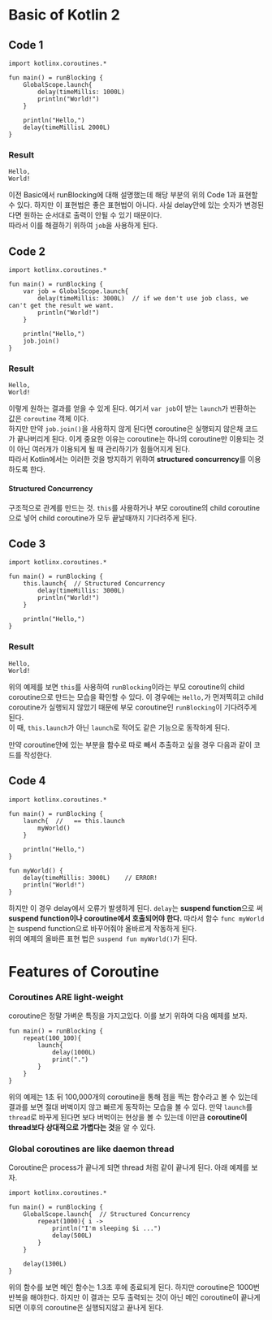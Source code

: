 # Basic of Kotlin 2

## Code 1
```
import kotlinx.coroutines.*

fun main() = runBlocking {
	GlobalScope.launch{
		delay(timeMillis: 1000L)
		println("World!")
	}
	
	println("Hello,")
	delay(timeMillisL 2000L)
}
```

### Result 
```
Hello,
World!
```

이전 Basic에서 runBlocking에 대해 설명했는데 해당 부분의 위의 Code 1과 표현할 수 있다. 하지만 이 표현법은 좋은 표현법이 아니다. 사실 delay안에 있는 숫자가 변경된다면 원하는 순서대로 출력이 안될 수 있기 때문이다.  
따라서 이를 해결하기 위하여 `job`을 사용하게 된다.

## Code 2
```
import kotlinx.coroutines.*

fun main() = runBlocking {
	var job = GlobalScope.launch{
		delay(timeMillis: 3000L)  // if we don't use job class, we can't get the result we want.
		println("World!")
	}
	
	println("Hello,")
	job.join()
}
```

### Result 
```
Hello,
World!
```
  
이렇게 원하는 결과를 얻을 수 있게 된다. 여기서 `var job`이 받는 `launch`가 반환하는 값은 `coroutine` 객체 이다.  
하지만 만약 `job.join()`을 사용하지 않게 된다면 coroutine은 실행되지 않은채 코드가 끝나버리게 된다. 이게 중요한 이유는 coroutine는 하나의 coroutine만 이용되는 것이 아닌 여러개가 이용되게 될 때 관리하기가 힘들어지게 된다.  
따라서 Kotlin에서는 이러한 것을 방지하기 위하여 **structured concurrency**를 이용하도록 한다.  

#### Structured Concurrency
구조적으로 관계를 만드는 것. `this`를 사용하거나 부모 coroutine의 child coroutine으로 넣어 child coroutine가 모두 끝날때까지 기다려주게 된다.  

## Code 3
```
import kotlinx.coroutines.*

fun main() = runBlocking {
	this.launch{  // Structured Concurrency
		delay(timeMillis: 3000L)  
		println("World!")
	}
	
	println("Hello,")
}
```

### Result 
```
Hello,
World!
```

위의 예제를 보면 `this`를 사용하여 `runBlocking`이라는 부모 coroutine의 child coroutine으로 만드는 모습을 확인할 수 있다. 이 경우에는 `Hello,`가 먼저찍히고 child coroutine가 실행되지 않았기 때문에 부모 coroutine인 `runBlocking`이 기다려주게 된다.  
이 때, `this.launch`가 아닌 `launch`로 적어도 같은 기능으로 동작하게 된다. 
  
만약 coroutine안에 있는 부분을 함수로 따로 빼서 추출하고 싶을 경우 다음과 같이 코드를 작성한다.   

## Code 4
```
import kotlinx.coroutines.*

fun main() = runBlocking {
	launch{  //   == this.launch
		myWorld()
	}
	
	println("Hello,")
}

fun myWorld() {
	delay(timeMillis: 3000L)    // ERROR!
	println("World!")
}

```
하지만 이 경우 delay에서 오류가 발생하게 된다. `delay`는 **suspend function**으로 써 **suspend function이나 coroutine에서 호출되어야 한다.** 따라서 함수 `func myWorld`는 suspend function으로 바꾸어줘야 올바르게 작동하게 된다.  
위의 예제의 올바른 표현 법은 `suspend fun myWorld()`가 된다.  
  
  
# Features of Coroutine

### Coroutines ARE light-weight
coroutine은 정말 가벼운 특징을 가지고있다. 이를 보기 위하여 다음 예제를 보자.  
  
```
fun main() = runBlocking {
	repeat(100_100){
		launch{
			delay(1000L)
			print(".")
		}
	}
}
```
위의 예제는 1초 뒤 100,000개의 coroutine을 통해 점을 찍는 함수라고 볼 수 있는데 결과를 보면 절대 버벅이지 않고 빠르게 동작하는 모습을 볼 수 있다. 만약 `launch`를 `thread`로 바꾸게 된다면 보다 버벅이는 현상을 볼 수 있는데 이만큼 **coroutine이 thread보다 상대적으로 가볍다는 것**을 알 수 있다.  

### Global coroutines are like daemon thread

Coroutine은 process가 끝나게 되면 thread 처럼 같이 끝나게 된다. 아래 예제를 보자.  

```
import kotlinx.coroutines.*

fun main() = runBlocking {
	GlobalScope.launch{  // Structured Concurrency
		repeat(1000){ i ->
			println("I'm sleeping $i ...")
			delay(500L)
		}
	}
	
	delay(1300L)
}
```
위의 함수를 보면 메인 함수는 1.3초 후에 종료되게 된다. 하지만 coroutine은 1000번 반복을 해야한다. 하지만 이 결과는 모두 출력되는 것이 아닌 메인 coroutine이 끝나게 되면 이후의 coroutine은 실행되지않고 끝나게 된다.  
